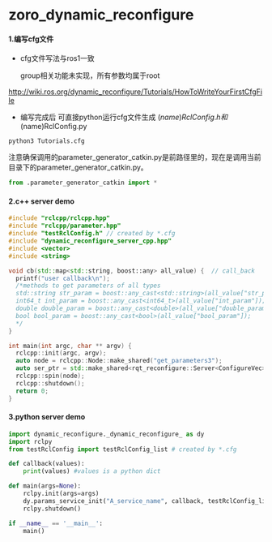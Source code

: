 # zoro_dynamic_reconfigure

#### 1.编写cfg文件 

+ cfg文件写法与ros1一致

  group相关功能未实现，所有参数均属于root

http://wiki.ros.org/dynamic_reconfigure/Tutorials/HowToWriteYourFirstCfgFile

+ 编写完成后 可直接python运行cfg文件生成 ($name)RclConfig.h 和 ($name)RclConfig.py

```
python3 Tutorials.cfg
```

​	注意确保调用的parameter_generator_catkin.py是前路径里的，现在是调用当前目录下的parameter_generator_catkin.py。

```python
from .parameter_generator_catkin import *
```


#### 2.c++ server demo

```C++
#include "rclcpp/rclcpp.hpp"
#include "rclcpp/parameter.hpp"
#include "testRclConfig.h" // created by *.cfg
#include "dynamic_reconfigure_server_cpp.hpp"
#include <vector>
#include <string>

void cb(std::map<std::string, boost::any> all_value) {  // call_back 
  printf("user callback\n");
  /*methods to get parameters of all types
  std::string str_param = boost::any_cast<std::string>(all_value["str_param"]);
  int64_t int_param = boost::any_cast<int64_t>(all_value["int_param"]);
  double double_param = boost::any_cast<double>(all_value["double_param"]);
  bool bool_param = boost::any_cast<bool>(all_value["bool_param"]);
  */
}

int main(int argc, char ** argv) {
  rclcpp::init(argc, argv);
  auto node = rclcpp::Node::make_shared("get_parameters3");
  auto ser_ptr = std::make_shared<rqt_reconfigure::Server<ConfigureVec>>(node, cb);
  rclcpp::spin(node);
  rclcpp::shutdown();
  return 0;
}
```



#### 3.python server demo

```python
import dynamic_reconfigure._dynamic_reconfigure_ as dy
import rclpy
from testRclConfig import testRclConfig_list # created by *.cfg

def callback(values):
    print(values) #values is a python dict 

def main(args=None):
    rclpy.init(args=args)
    dy.params_service_init("A_service_name", callback, testRclConfig_list().data)
    rclpy.shutdown()

if __name__ == '__main__':
    main()
```

